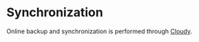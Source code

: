 # Synchronization

Online backup and synchronization is performed through [Cloudy](../applications/Cloudy.md).
